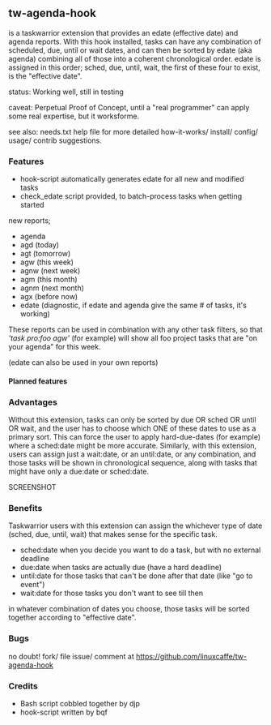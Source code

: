 ## tw-agenda-hook

is a taskwarrior extension that provides an edate (effective date) and agenda reports. With this hook installed, tasks can have any combination of scheduled, due, until or wait dates, and can then be sorted by edate (aka agenda) combining all of those into a coherent chronological order. edate is assigned in this order; sched, due, until, wait, the first of these four to exist, is the "effective date".

status: Working well, still in testing

caveat: Perpetual Proof of Concept, until a "real programmer" can apply some real expertise, but it worksforme.

see also: needs.txt help file for more detailed how-it-works/ install/ config/ usage/ contrib suggestions.

### Features

- hook-script automatically generates edate for all new and modified tasks
- check_edate script provided, to batch-process tasks when getting started

new reports;
- agenda
- agd (today)
- agt (tomorrow)
- agw (this week)
- agnw (next week)
- agm (this month)
- agnm (next month)
- agx (before now)
- edate (diagnostic, if edate and agenda give the same # of tasks, it's working)

These reports can be used in combination with any other task filters, so that _'task pro:foo agw'_ (for example) will show all foo project tasks that are "on your agenda" for this week. 

(edate can also be used in your own reports)

#### Planned features

### Advantages

Without this extension, tasks can only be sorted by due OR sched OR until OR wait, and the user has to choose which ONE of these dates to use as a primary sort. This can force the user to apply hard-due-dates (for example) where a sched:date might be more accurate. Similarly, with this extension, users can assign just a wait:date, or an until:date, or any combination, and those tasks will be shown in chronological sequence, along with tasks that might have only a due:date or sched:date.

SCREENSHOT

### Benefits

Taskwarrior users with this extension can assign the whichever type of date (sched, due, until, wait) that makes sense for the specific task.

- sched:date when you decide you want to do a task, but with no external deadline
- due:date when tasks are actually due (have a hard deadline) 
- until:date for those tasks that can't be done after that date (like "go to event")
- wait:date for those tasks you don't want to see till then

in whatever combination of dates you choose, those tasks will be sorted together according to "effective date".

### Bugs

no doubt! fork/ file issue/ comment at https://github.com/linuxcaffe/tw-agenda-hook

### Credits

- Bash script cobbled together by djp
- hook-script written by bqf 
